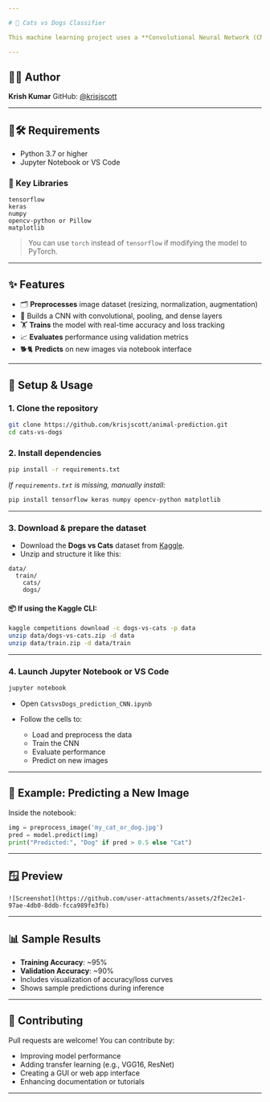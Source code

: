 ```yaml
---

# 🐾 Cats vs Dogs Classifier

This machine learning project uses a **Convolutional Neural Network (CNN)** to classify images as either **cats** or **dogs**. Built using the popular **Kaggle "Dogs vs Cats" dataset**, the model handles data preprocessing, augmentation, training, and evaluation—all within an interactive Jupyter Notebook.

---
```


## 👨‍💻 Author

**Krish Kumar**
GitHub: [@krisjscott](https://github.com/krisjscott)

---

## 🐶🛠️ Requirements

* Python 3.7 or higher
* Jupyter Notebook or VS Code

### 🧪 Key Libraries

```
tensorflow
keras
numpy
opencv-python or Pillow
matplotlib
```

> You can use `torch` instead of `tensorflow` if modifying the model to PyTorch.

---

## ✨ Features

* 🗂️ **Preprocesses** image dataset (resizing, normalization, augmentation)
* 🧱 Builds a CNN with convolutional, pooling, and dense layers
* 🏋️ **Trains** the model with real-time accuracy and loss tracking
* 📈 **Evaluates** performance using validation metrics
* 🐕🐈 **Predicts** on new images via notebook interface

---

## 🚀 Setup & Usage

### 1. Clone the repository

```bash
git clone https://github.com/krisjscott/animal-prediction.git
cd cats-vs-dogs
```

### 2. Install dependencies

```bash
pip install -r requirements.txt
```

*If `requirements.txt` is missing, manually install:*

```bash
pip install tensorflow keras numpy opencv-python matplotlib
```

---

### 3. Download & prepare the dataset

* Download the **Dogs vs Cats** dataset from [Kaggle](https://www.kaggle.com/competitions/dogs-vs-cats).
* Unzip and structure it like this:

```
data/
  train/
    cats/
    dogs/
```

#### 📦 If using the Kaggle CLI:

```bash
kaggle competitions download -c dogs-vs-cats -p data
unzip data/dogs-vs-cats.zip -d data
unzip data/train.zip -d data/train
```

---

### 4. Launch Jupyter Notebook or VS Code

```bash
jupyter notebook
```

* Open `CatsvsDogs_prediction_CNN.ipynb`
* Follow the cells to:

  * Load and preprocess the data
  * Train the CNN
  * Evaluate performance
  * Predict on new images

---

## 🧪 Example: Predicting a New Image

Inside the notebook:

```python
img = preprocess_image('my_cat_or_dog.jpg')
pred = model.predict(img)
print("Predicted:", "Dog" if pred > 0.5 else "Cat")
```

---

## 🪟 Preview
```
![Screenshot](https://github.com/user-attachments/assets/2f2ec2e1-97ae-4db0-8ddb-fcca989fe3fb)
```
---

## 📊 Sample Results

* **Training Accuracy**: \~95%
* **Validation Accuracy**: \~90%
* Includes visualization of accuracy/loss curves
* Shows sample predictions during inference

---

## 🤝 Contributing

Pull requests are welcome! You can contribute by:

* Improving model performance
* Adding transfer learning (e.g., VGG16, ResNet)
* Creating a GUI or web app interface
* Enhancing documentation or tutorials

---
